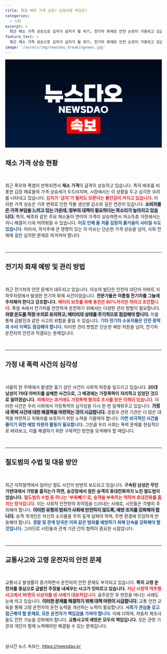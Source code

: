 ```yaml
---
title: 폭염 배추 가격 급등! 김장비용 부담은?
categories:
  - 사회
excerpt: >
  최근 채소 가격 상승으로 김치가 금치가 될 위기, 전기차 화재로 안전 논란이 가중되고 있습니다. 범죄와 교통사고도 계속 발생하는 가운데, 지금 이 시각 주목할만한 이슈를 확인해보세요!
feature_text: >
  최근 채소 가격 상승으로 김치가 금치가 될 위기, 전기차 화재로 안전 논란이 가중되고 있습니다. 범죄와 교통사고도 계속 발생하는 가운데, 지금 이 시각 주목할만한 이슈를 확인해보세요!
image: '/assets/img/newsdao_breakingnews.jpg'
---
```


<p><img src="/assets/img/newsdao_breakingnews.jpg" alt="cryptoinkorea 속보" /></p>

<h2 data-ke-size="size26">채소 가격 상승 현황</h2>

<p data-ke-size="size16">&nbsp;</p>

<p>최근 폭우와 폭염이 반복되면서 <b>채소 가격</b>이 급격히 상승하고 있습니다. 특히 배추를 비롯한 김장 재료들의 가격 상승세가 두드러지며, 시장에서는 이 상황을 두고 심각한 우려를 나타내고 있습니다. <b><span style="color: #ee2323;">김치가 '금치'가 될지도 모른다는 불안감이 커지고 있습니다.</span></b> 이러한 가격 상승은 기후 변화로 인한 작물 생산량 감소와 깊은 연관이 있습니다. <b><span style="background-color: #21538527;">소비자들은 가격 부담을 느끼고 있는 가운데, 정부의 대책이 필요하다는 목소리가 높아지고 있습니다.</span></b> 특히, 배추와 같은 주요 채소들이 연이어 가격이 상승하면서 저소득층 가정에서는 끼니 해결이 더욱 어려워질 수 있습니다. <b><span style="color: #1a5490;">이로 인해 올 겨울 김장의 즐거움이 사라질 수도 있습니다.</span></b> 따라서, 의식주에 큰 영향이 있는 이 이슈는 단순한 가격 상승을 넘어, 사회 전체에 걸친 심각한 문제로 여겨져야 합니다. </p>

<p data-ke-size="size16">&nbsp;</p>

<hr>

<h2 data-ke-size="size26">전기차 화재 예방 및 관리 방법</h2>

<p data-ke-size="size16">&nbsp;</p>

<p>최근 전기차의 안전 문제가 대두되고 있습니다. 이슈의 발단은 인천의 대단지 아파트 지하주차장에서 발생한 전기차 화재 사건이었습니다. <b>전문가들은 여름철 전기차를 그늘에 주차해야 한다고 강조합니다.</b> <b><span style="color: #ee2323;">배터리 보호를 위해 충전은 80%까지만 하라고 조언합니다.</span></b> 폭염 속에서 전기차를 안전하게 운전하기 위해서는 다양한 관리 방법이 필요합니다. <b><span style="background-color: #21538527;">차량 온도를 적정 수치로 유지하고, 배터리의 상태를 주기적으로 점검해야 합니다.</span></b> 이를 통해 급발진과 같은 사고의 위험을 줄일 수 있습니다. <b><span style="color: #1a5490;">기타 전기차 소유자들은 안전 장착과 수리 이력도 점검해야 합니다.</span></b> 이러한 관리 방법은 단순한 예방 차원을 넘어, 전기차 운전자의 안전과 직결되는 문제입니다.</p>

<p data-ke-size="size16">&nbsp;</p>

<hr>

<h2 data-ke-size="size26">가정 내 폭력 사건의 심각성</h2>

<p data-ke-size="size16">&nbsp;</p>

<p>서울의 한 주택에서 발생한 흉기 살인 사건이 사회적 파장을 일으키고 있습니다. <b>20대 남성이 70대 아버지를 살해한 사건으로, 그 배경에는 가정폭력이 자리하고 있었던 것으로 알려졌습니다.</b> <b><span style="color: #ee2323;">피해자는 과거에도 가정폭력 혐의로 조사를 받은 이력이 있습니다.</span></b> 이러한 사건은 우리 사회에서 가정폭력의 심각성을 다시 한 번 일깨워주고 있습니다. <b><span style="background-color: #21538527;">가정 내 폭력 사건에 대한 해결책을 마련하는 것이 시급합니다.</span></b> 경찰과 관련 기관은 더 많은 대책을 마련하고 피해자를 보호하기 위한 노력을 기울여야 합니다. <b><span style="color: #1a5490;">이런 비극적인 사건을 줄이기 위한 예방 차원의 활동이 필요합니다.</span></b> 그만큼 우리 사회는 폭력 문제를 현실적으로 바라보고, 이를 해결하기 위한 구체적인 방안을 모색해야 할 때입니다.</p>

<p data-ke-size="size16">&nbsp;</p>

<hr>

<h2 data-ke-size="size26">절도범의 수법 및 대응 방안</h2>

<p data-ke-size="size16">&nbsp;</p>

<p>최근 지하철역에서 일어난 절도 사건이 빈번히 보도되고 있습니다. <b>구속된 남성은 무인 가판대에서 가방을 훔치는가 하면, 승강장에서 잠든 승객의 휴대전화까지 노린 절도범이었습니다.</b> <b><span style="color: #ee2323;">절도범의 수법 중 하나는 '부축빼기'로, 승객을 부축하는 척하며 휴대전화를 훔치는 방식입니다.</span></b> 이는 사회적 안전망의 취약점을 드러내는 사례로, 시민들은 각별히 주의해야 합니다. <b><span style="background-color: #21538527;">이러한 유형의 범죄가 사회에 만연하지 않도록, 예방 조치를 강화해야 합니다.</span></b> 승객 개개인은 자신의 소지품을 주의 깊게 살펴야 하며, 주변 환경에 민감하게 반응해야 합니다. <b><span style="color: #1a5490;">경찰 및 관계 당국은 이와 같은 범죄를 예방하기 위해 단속을 강화해야 할 것입니다.</span></b> 그러므로 시민들과 관계 기관 간의 협력이 중요한 시점입니다.</p>

<p data-ke-size="size16">&nbsp;</p>

<hr>

<h2 data-ke-size="size26">교통사고와 고령 운전자의 안전 문제</h2>

<p data-ke-size="size16">&nbsp;</p>

<p>교통사고 발생률이 증가하면서 운전자의 안전 문제도 부각되고 있습니다. <b>특히 고령 운전자를 중심으로 급발진 주장을 내세우는 사고가 잇따르고 있습니다.</b> <b><span style="color: #ee2323;">지난 시청역 역주행 사고에서 16명의 사상자를 낸 사례가 대표적입니다.</span></b> 음주운전 후 현장을 떠나는 사례도 눈에 띄고 있습니다. <b><span style="background-color: #21538527;">이러한 문제를 해결하기 위해 대책 마련이 시급합니다.</span></b> 교통 안전 교육을 통해 고령 운전자의 운전 능력을 개선하는 노력이 필요합니다. <b><span style="color: #1a5490;">사회가 관심을 갖고 접근해야 할 문제로, 모든 운전자가 책임감을 가져야 합니다.</span></b> 이에 더하여, 자동차 제조사들도 안전 기능을 강화해야 합니다. <b>교통사고의 예방은 모두의 책임입니다.</b> 모든 관련 기관과 개인이 함께 노력해야만 해결될 수 있는 문제입니다.</p>

<p data-ke-size="size16">&nbsp;</p>
실시간 뉴스 속보는, <a href="https://newsdao.kr" rel="dofollow">https://newsdao.kr</a>


